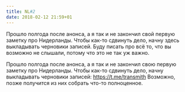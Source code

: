 ```yaml
---
title: NL#2
date: 2018-02-12 21:59+01
---
```


Прошло полгода после анонса, а я так и не закончил свой первую заметку про Нидерланды. Чтобы как-то сдвинуть дело, начну здесь выкладывать черновики записей. Буду писать про всё то, что вы возможно не слышали, потому что это не так уж важно.

Прошло полгода после анонса, а я так и не закончил свою первую заметку про Нидерланды. Чтобы как-то сдвинуть дело, начну выкладывать черновики записей: https://t.me/transmith Возможно, позже получится из них собрать что-то полноценное.
